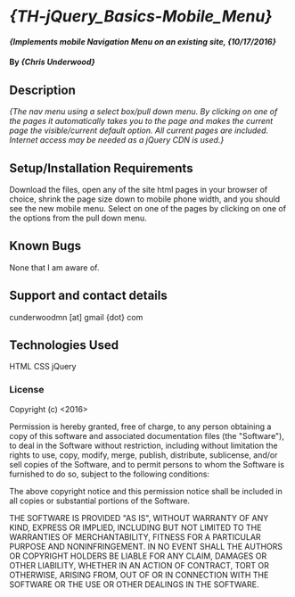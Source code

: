 # _{TH-jQuery_Basics-Mobile_Menu}_

#### _{Implements mobile Navigation Menu on an existing site, {10/17/2016}_

#### By _**{Chris Underwood}**_

## Description

_{The nav menu using a select box/pull down menu. By clicking on one of the pages it automatically takes you to the page and makes the current page the visible/current default option. All current pages are included. Internet access may be needed as a jQuery CDN is used.}_

## Setup/Installation Requirements

Download the files, open any of the site html pages in your browser of choice, shrink the page size down to mobile phone width, and you should see the new mobile menu. Select on one of the pages by clicking on one of the options from the pull down menu.


## Known Bugs

None that I am aware of.

## Support and contact details

cunderwoodmn [at] gmail {dot} com

## Technologies Used

HTML
CSS
jQuery

### License

Copyright (c) <2016> <Chris Underwood>

Permission is hereby granted, free of charge, to any person obtaining a copy of this software and associated documentation files (the "Software"), to deal in the Software without restriction, including without limitation the rights to use, copy, modify, merge, publish, distribute, sublicense, and/or sell copies of the Software, and to permit persons to whom the Software is furnished to do so, subject to the following conditions:

The above copyright notice and this permission notice shall be included in all copies or substantial portions of the Software.

THE SOFTWARE IS PROVIDED "AS IS", WITHOUT WARRANTY OF ANY KIND, EXPRESS OR IMPLIED, INCLUDING BUT NOT LIMITED TO THE WARRANTIES OF MERCHANTABILITY, FITNESS FOR A PARTICULAR PURPOSE AND NONINFRINGEMENT. IN NO EVENT SHALL THE AUTHORS OR COPYRIGHT HOLDERS BE LIABLE FOR ANY CLAIM, DAMAGES OR OTHER LIABILITY, WHETHER IN AN ACTION OF CONTRACT, TORT OR OTHERWISE, ARISING FROM, OUT OF OR IN CONNECTION WITH THE SOFTWARE OR THE USE OR OTHER DEALINGS IN THE SOFTWARE.
